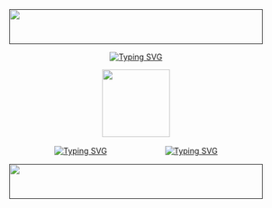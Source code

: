 <div id="header" align="center">
<a href="">
<img src="https://64.media.tumblr.com/f72a90f1926d53d7528b0497d5f24973/9b1c95288c427100-81/s1280x1920/c9e39f46f014dd8e78236a01b40f3a368a48c7a5.pnj" width='450' height='62'>
</a>

<div id="header" align="center">

[![Typing SVG](https://readme-typing-svg.demolab.com?font=a+gothique+time&size=30&letterSpacing=1px&duration=4000&pause=1000&center=true&vCenter=true&color=dadada&width=435&lines=I+want+to+slit+your+throat+and+eat+until+i+get+sick)](https://www.youtube.com/watch?v=Jz0Zsu9J8Os)

<div id="header" align="center">
<a href="https://www.youtube.com/watch?v=1-m1PSLzN6c">
<img src="https://files.catbox.moe/p5x1ib.png" width='120' height='120'>
</a>
<div id="header" align="center">

[![Typing SVG](https://readme-typing-svg.demolab.com?font=a+gothique+time&size=30&letterSpacing=1px&duration=1&pause=100000000000&&center=true&vCenter=true&color=dadada&width=48&height=48&lines=Sentry)](https://sntry.cc/helel)ㅤㅤㅤㅤㅤㅤㅤㅤ[![Typing SVG](https://readme-typing-svg.demolab.com?font=a+gothique+time&size=30&letterSpacing=1px&duration=1&pause=100000000000&&center=true&vCenter=true&color=dadada&width=60&height=48&lines=Atabook)](https://helel.atabook.org/)

<div id="header" align="center">
<a href="">
<img src="https://64.media.tumblr.com/1e3e9d10df3d513eec33c4f167c9abc2/9b1c95288c427100-d6/s1280x1920/078d25bbf9fe2371bcefc43b7f129df7562b8178.pnj" width='450' height='62'>
</a>
